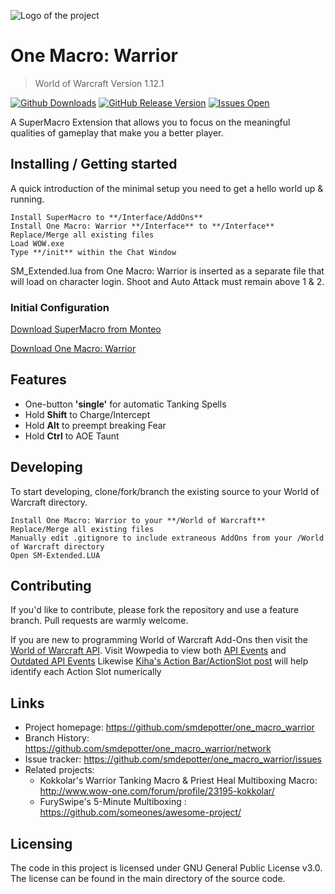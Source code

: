 ![Logo of the project](http://i.imgur.com/z7ZczPu.png)

# One Macro: Warrior
> World of Warcraft Version 1.12.1

[![Github Downloads](https://img.shields.io/github/downloads/smdepotter/one_macro_warrior/total.svg)](https://github.com/smdepotter/one_macro_warrior)
[![GitHub Release Version](https://img.shields.io/github/release/smdepotter/one_macro_warrior.svg)](https://github.com/smdepotter/one_macro_warrior/releases)
[![Issues Open](https://img.shields.io/github/issues/smdepotter/one_macro_warrior.svg)](https://github.com/smdepotter/one_macro_warrior/issues)

A SuperMacro Extension that allows you to focus on the meaningful qualities of gameplay that make you a better player. 

## Installing / Getting started

A quick introduction of the minimal setup you need to get a hello world up &
running.

```shell
Install SuperMacro to **/Interface/AddOns**
Install One Macro: Warrior **/Interface** to **/Interface**
Replace/Merge all existing files
Load WOW.exe
Type **/init** within the Chat Window
```
SM_Extended.lua from One Macro: Warrior is inserted as a separate file that will load on character login. Shoot and Auto Attack must remain above 1 & 2.

### Initial Configuration

[Download SuperMacro from Monteo](https://github.com/Monteo/SuperMacro)

[Download One Macro: Warrior](https://github.com/smdepotter/one_macro_warrior/releases)

## Features

* One-button **'single'** for automatic Tanking Spells
* Hold **Shift** to Charge/Intercept
* Hold **Alt** to preempt breaking Fear
* Hold **Ctrl** to AOE Taunt

## Developing

To start developing, clone/fork/branch the existing source to your World of Warcraft directory. 

```shell
Install One Macro: Warrior to your **/World of Warcraft**
Replace/Merge all existing files
Manually edit .gitignore to include extraneous AddOns from your /World of Warcraft directory
Open SM-Extended.LUA
```

## Contributing

If you'd like to contribute, please fork the repository and use a feature
branch. Pull requests are warmly welcome.

If you are new to programming World of Warcraft Add-Ons then visit the [World of Warcraft API](http://wowwiki.wikia.com/wiki/World_of_Warcraft_API). Visit Wowpedia to view both [API Events](https://wow.gamepedia.com/Category:API_events) and [Outdated API Events](https://wow.gamepedia.com/Category:API_events/Removed) Likewise [Kiha's Action Bar/ActionSlot post](http://www.wow-one.com/forum/topic/11085-rogue-macros/?do=findComment&comment=74639) will help identify each Action Slot numerically

## Links

- Project homepage: https://github.com/smdepotter/one_macro_warrior
- Branch History: https://github.com/smdepotter/one_macro_warrior/network
- Issue tracker: https://github.com/smdepotter/one_macro_warrior/issues
- Related projects:
  - Kokkolar's Warrior Tanking Macro & Priest Heal Multiboxing Macro: http://www.wow-one.com/forum/profile/23195-kokkolar/
  - FurySwipe's 5-Minute Multiboxing : https://github.com/someones/awesome-project/

## Licensing

The code in this project is licensed under GNU General Public License v3.0. The license can be found in the main directory of the source code.
